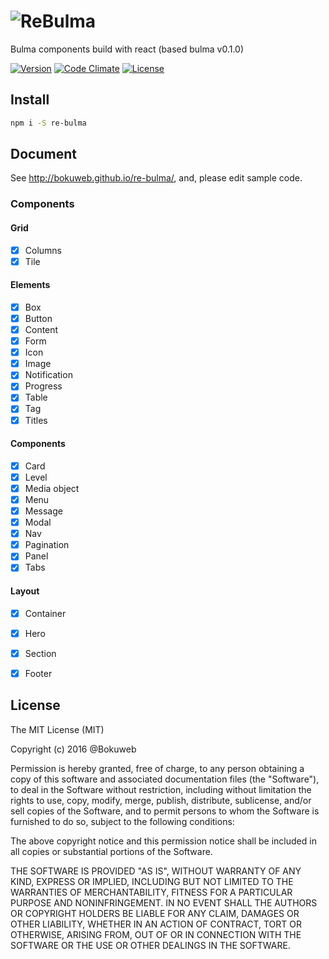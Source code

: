 # ![ReBulma](https://github.com/bokuweb/re-bulma/blob/master/docs/logo.png?raw=true)

Bulma components build with react (based bulma v0.1.0)

[![Version](https://img.shields.io/npm/v/re-bulma.svg?style=flat-square)](https://www.npmjs.com/package/re-bulma)
[![Code Climate](https://img.shields.io/codeclimate/github/bokuweb/re-bulma/badges/gpa.svg?style=flat-square)](https://codeclimate.com/github/bokuweb/re-bulma)
[![License](https://img.shields.io/npm/l/re-bulma.svg?style=flat-square)](https://github.com/bokuweb/re-bulma#license)

## Install

``` sh
npm i -S re-bulma
```

## Document

See http://bokuweb.github.io/re-bulma/, and, please edit sample code.

### Components

#### Grid

- [x] Columns
- [x] Tile

#### Elements

- [x] Box
- [x] Button
- [x] Content
- [x] Form
- [x] Icon
- [x] Image
- [x] Notification
- [x] Progress 
- [x] Table
- [x] Tag
- [x] Titles

#### Components

- [x] Card
- [x] Level
- [x] Media object
- [x] Menu
- [x] Message
- [x] Modal
- [x] Nav
- [x] Pagination
- [x] Panel
- [x] Tabs

#### Layout

- [x] Container
- [x] Hero
- [x] Section
- [x] Footer


## License

The MIT License (MIT)

Copyright (c) 2016 @Bokuweb

Permission is hereby granted, free of charge, to any person obtaining a copy of this software and associated documentation files (the "Software"), to deal in the Software without restriction, including without limitation the rights to use, copy, modify, merge, publish, distribute, sublicense, and/or sell copies of the Software, and to permit persons to whom the Software is furnished to do so, subject to the following conditions:

The above copyright notice and this permission notice shall be included in all copies or substantial portions of the Software.

THE SOFTWARE IS PROVIDED "AS IS", WITHOUT WARRANTY OF ANY KIND, EXPRESS OR IMPLIED, INCLUDING BUT NOT LIMITED TO THE WARRANTIES OF MERCHANTABILITY, FITNESS FOR A PARTICULAR PURPOSE AND NONINFRINGEMENT. IN NO EVENT SHALL THE AUTHORS OR COPYRIGHT HOLDERS BE LIABLE FOR ANY CLAIM, DAMAGES OR OTHER LIABILITY, WHETHER IN AN ACTION OF CONTRACT, TORT OR OTHERWISE, ARISING FROM, OUT OF OR IN CONNECTION WITH THE SOFTWARE OR THE USE OR OTHER DEALINGS IN THE SOFTWARE.

